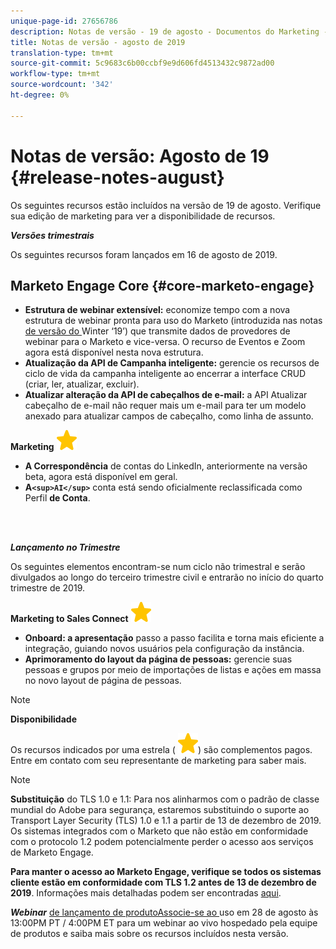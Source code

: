 ```yaml
---
unique-page-id: 27656786
description: Notas de versão - 19 de agosto - Documentos do Marketing - Documentação do produto
title: Notas de versão - agosto de 2019
translation-type: tm+mt
source-git-commit: 5c9683c6b00ccbf9e9d606fd4513432c9872ad00
workflow-type: tm+mt
source-wordcount: '342'
ht-degree: 0%

---
```



# Notas de versão: Agosto de 19 {#release-notes-august}

Os seguintes recursos estão incluídos na versão de 19 de agosto. Verifique sua edição de marketing para ver a disponibilidade de recursos.

***Versões trimestrais***

Os seguintes recursos foram lançados em 16 de agosto de 2019.

## Marketo Engage Core {#core-marketo-engage}

* **Estrutura de webinar extensível:** economize tempo com a nova estrutura de webinar pronta para uso do Marketo (introduzida nas notas [ de versão do ](release-notes-winter-19.md)Winter ‘19’) que transmite dados de provedores de webinar para o Marketo e vice-versa. O recurso de Eventos e Zoom agora está disponível nesta nova estrutura.
* **Atualização da API de Campanha inteligente:** gerencie os recursos de ciclo de vida da campanha inteligente ao encerrar a interface CRUD (criar, ler, atualizar, excluir).
* **Atualizar alteração da API de cabeçalhos de e-mail:** a API Atualizar cabeçalho de e-mail não requer mais um e-mail para ter um modelo anexado para atualizar campos de cabeçalho, como linha de assunto.

**Marketing** ![ baseado em conta (star)](assets/star-yellow.svg)

* **A Correspondência** de contas do LinkedIn, anteriormente na versão beta, agora está disponível em geral.
* **A`<sup>AI</sup>`** conta está sendo oficialmente reclassificada como Perfil  **de Conta**.

<br> 

***Lançamento no Trimestre***

Os seguintes elementos encontram-se num ciclo não trimestral e serão divulgados ao longo do terceiro trimestre civil e entrarão no início do quarto trimestre de 2019.

**Marketing to Sales Connect**  ![ (estrela)](assets/star-yellow.svg)

* **Onboard: a apresentação** passo a passo facilita e torna mais eficiente a integração, guiando novos usuários pela configuração da instância.
* **Aprimoramento do layout da página de pessoas:** gerencie suas pessoas e grupos por meio de importações de listas e ações em massa no novo layout de página de pessoas.

>[!NOTE]
>
>**Disponibilidade**
>
>Os recursos indicados por uma estrela ( ![(star)](assets/star-yellow.svg)) são complementos pagos. Entre em contato com seu representante de marketing para saber mais.

>[!NOTE]
>
>**Substituição** do TLS 1.0 e 1.1: Para nos alinharmos com o padrão de classe mundial do Adobe para segurança, estaremos substituindo o suporte ao Transport Layer Security (TLS) 1.0 e 1.1 a partir de 13 de dezembro de 2019. Os sistemas integrados com o Marketo que não estão em conformidade com o protocolo 1.2 podem potencialmente perder o acesso aos serviços de Marketo Engage.
>
>**Para manter o acesso ao Marketo Engage, verifique se todos os sistemas cliente estão em conformidade com TLS 1.2 antes de 13 de dezembro de 2019**. Informações mais detalhadas podem ser encontradas [aqui](https://nation.marketo.com/docs/DOC-7059-tls-10-11-deprecation-faq).

***Webinar*** [de lançamento de produtoAssocie-se ao ](https://engage.marketo.com/August_19_Release_Webinar.html) uso em 28 de agosto às 13:00PM PT / 4:00PM ET para um webinar ao vivo hospedado pela equipe de produtos e saiba mais sobre os recursos incluídos nesta versão.

